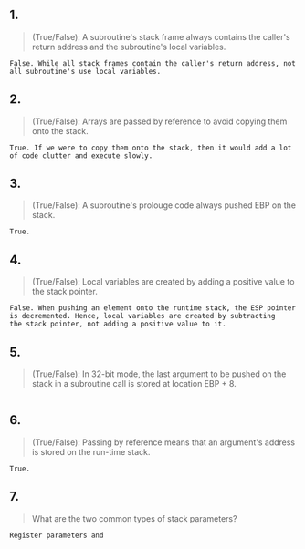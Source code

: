 ## 1.
> (True/False): A subroutine's stack frame always contains the caller's return address and the subroutine's local variables.

```
False. While all stack frames contain the caller's return address, not all subroutine's use local variables.
```

## 2.
> (True/False): Arrays are passed by reference to avoid copying them onto the stack.

```
True. If we were to copy them onto the stack, then it would add a lot of code clutter and execute slowly.
```

## 3.
> (True/False): A subroutine's prolouge code always pushed EBP on the stack.

```
True.
```

## 4.
> (True/False): Local variables are created by adding a positive value to the stack pointer.

```
False. When pushing an element onto the runtime stack, the ESP pointer is decremented. Hence, local variables are created by subtracting
the stack pointer, not adding a positive value to it.
```

## 5.
> (True/False): In 32-bit mode, the last argument to be pushed on the stack in a subroutine call is stored at location EBP + 8.

```
```

## 6.
> (True/False): Passing by reference means that an argument's address is stored on the run-time stack.

```
True.
```

## 7.
> What are the two common types of stack parameters?

```
Register parameters and 
